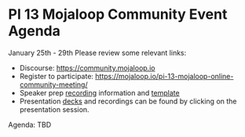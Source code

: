 # PI 13 Mojaloop Community Event Agenda
January 25th - 29th 
Please review some relevant links:

* Discourse: https://community.mojaloop.io
* Register to participate: https://mojaloop.io/pi-13-mojaloop-online-community-meeting/
* Speaker prep [recording](https://zoom.us/rec/share/3Ox3EI31zU9LW6fd2h34VLJ-EJzGaaa8g3UX_PMFmR7n-NIHptOrBWwVDlYDKWXX) information and [template](https://github.com/mojaloop/documentation-artifacts/raw/master/presentations/July%202020%20Community%20Event/Presentations/July%20Convening%20PPT%20template.pptx)  
* Presentation [decks](./presentations) and recordings can be found by clicking on the presentation session.

Agenda: TBD
